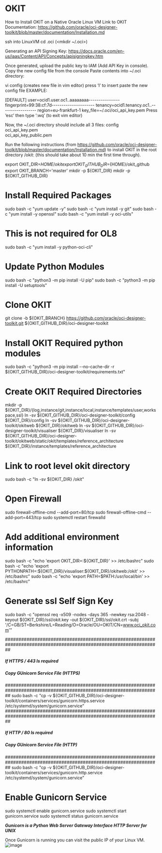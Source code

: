 # OKIT
How to Install OKIT on a Native Oracle Linux VM
Link to OKIT Documentation: https://github.com/oracle/oci-designer-toolkit/blob/master/documentation/Installation.md

ssh into LinuxVM
cd .oci (<mkdir  ~/.oci>)


Generating an API Signing Key:
 https://docs.oracle.com/en-us/iaas/Content/API/Concepts/apisigningkey.htm

Once generated, upload the public key to IAM (Add API Key in console).
Copy the new config file from the console
Paste contents into ~/.oci directory:

vi config (creates new file in vim editor)
press ‘I’ to insert 
paste the new config file 
EXAMPLE:

[DEFAULT]
user=ocid1.user.oc1..aaaaaaaa--<truncated>--------------
fingerprint=99:38:cf:7d--------<truncated>--------------
tenancy=ocid1.tenancy.oc1..----<truncated>--------------
region=eu-frankfurt-1
key_file=~/.oci/oci_api_key.pem
	Press ‘esc’ then type ‘:wq’ (to exit vim editor)

Now, the ~/.oci directory should include all 3 files:
config  
oci_api_key.pem  
oci_api_key_public.pem

Run the following instructions (from https://github.com/oracle/oci-designer-toolkit/blob/master/documentation/Installation.md) to install OKIT in the root directory /okit:
(this should take about 10 min the first time through).

export OKIT_DIR=${HOME}/okit
export OKIT_GITHUB_DIR=${HOME}/okit_github
export OKIT_BRANCH='master'
mkdir -p ${OKIT_DIR}
mkdir -p ${OKIT_GITHUB_DIR}
# Install Required Packages 
sudo bash -c "yum update -y"
sudo bash -c "yum install -y git"
sudo bash -c "yum install -y openssl"
sudo bash -c "yum install -y oci-utils"
# This is not required for OL8
sudo bash -c "yum install -y python-oci-cli"
# Update Python Modules
sudo bash -c "python3 -m pip install -U pip"
sudo bash -c "python3 -m pip install -U setuptools"
# Clone OKIT
git clone -b ${OKIT_BRANCH} https://github.com/oracle/oci-designer-toolkit.git ${OKIT_GITHUB_DIR}/oci-designer-toolkit
# Install OKIT Required python modules
sudo bash -c "python3 -m pip install --no-cache-dir -r ${OKIT_GITHUB_DIR}/oci-designer-toolkit/requirements.txt"
# Create OKIT Required Directories
mkdir -p ${OKIT_DIR}/{log,instance/git,instance/local,instance/templates/user,workspace,ssl}
ln -sv ${OKIT_GITHUB_DIR}/oci-designer-toolkit/config ${OKIT_DIR}/config
ln -sv ${OKIT_GITHUB_DIR}/oci-designer-toolkit/okitweb ${OKIT_DIR}/okitweb
ln -sv ${OKIT_GITHUB_DIR}/oci-designer-toolkit/visualiser ${OKIT_DIR}/visualiser
ln -sv ${OKIT_GITHUB_DIR}/oci-designer-toolkit/okitweb/static/okit/templates/reference_architecture ${OKIT_DIR}/instance/templates/reference_architecture
# Link to root level okit directory
sudo bash -c "ln -sv ${OKIT_DIR} /okit"
# Open Firewall
sudo firewall-offline-cmd  --add-port=80/tcp
sudo firewall-offline-cmd  --add-port=443/tcp
sudo systemctl restart firewalld
# Add additional environment information 
sudo bash -c "echo 'export OKIT_DIR=:${OKIT_DIR}' >> /etc/bashrc"
sudo bash -c "echo 'export PYTHONPATH=:${OKIT_DIR}/visualiser:${OKIT_DIR}/okitweb:/okit' >> /etc/bashrc"
sudo bash -c "echo 'export PATH=$PATH:/usr/local/bin' >> /etc/bashrc"
# Generate ssl Self Sign Key
sudo bash -c "openssl req -x509 -nodes -days 365 -newkey rsa:2048 -keyout ${OKIT_DIR}/ssl/okit.key -out ${OKIT_DIR}/ssl/okit.crt -subj '/C=GB/ST=Berkshire/L=Reading/O=Oracle/OU=OKIT/CN=www.oci_okit.com'"

##################################################################################################################
#####                        If HTTPS / 443 Is required                                                      #####
##### Copy GUnicorn Service File (HTTPS)                                                                     #####
##################################################################################################################
sudo bash -c "cp -v ${OKIT_GITHUB_DIR}/oci-designer-toolkit/containers/services/gunicorn.https.service /etc/systemd/system/gunicorn.service"
##################################################################################################################
#####                        If HTTP / 80 Is required                                                        #####
##### Copy GUnicorn Service File (HTTP)                                                                      #####
##################################################################################################################
sudo bash -c "cp -v ${OKIT_GITHUB_DIR}/oci-designer-toolkit/containers/services/gunicorn.http.service /etc/systemd/system/gunicorn.service"

# Enable Gunicorn Service
sudo systemctl enable gunicorn.service
sudo systemctl start gunicorn.service
sudo systemctl status gunicorn.service


***Gunicorn is a Python Web Server Gateway Interface HTTP Server for UNIX***

Once Gunicorn is running you can visit the public IP of your Linux VM.
![image](https://user-images.githubusercontent.com/126724623/222270880-1c266523-eaf9-4f58-b71c-bf47aeff6adf.png)
